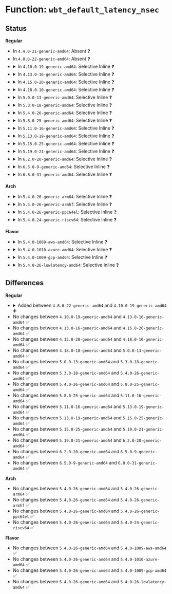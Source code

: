 # Function: <code>wbt_default_latency_nsec</code>

## Status
<b>Regular</b>
<ul>
<li>
In <code>4.4.0-21-generic-amd64</code>: Absent ❓
</li>
<li>
In <code>4.8.0-22-generic-amd64</code>: Absent ❓
</li>
<li>
<details>
<summary>In <code>4.10.0-19-generic-amd64</code>: Selective Inline ❓</summary>

```c
u64 wbt_default_latency_nsec(struct request_queue * q)
```

```json
{
  "name": "wbt_default_latency_nsec",
  "collision_type": "Unique Global",
  "inline_type": "Selective",
  "funcs": [
    {
      "addr": 18446744071583346173,
      "name": "wbt_default_latency_nsec",
      "external": true,
      "loc": "block/blk-wbt.c:685",
      "file": "block/blk-wbt.c",
      "inline": "not declared, inlined",
      "caller_inline": [
        "block/blk-wbt.c:wbt_init"
      ],
      "caller_func": [
        "block/blk-sysfs.c:queue_wb_lat_store"
      ]
    }
  ],
  "symbols": [
    {
      "addr": 18446744071583345872,
      "name": "wbt_default_latency_nsec",
      "section": ".text",
      "bind": "STB_GLOBAL",
      "size": 43
    }
  ]
}
```
</details>
</li>
<li>
<details>
<summary>In <code>4.13.0-16-generic-amd64</code>: Selective Inline ❓</summary>

```c
u64 wbt_default_latency_nsec(struct request_queue * q)
```

```json
{
  "name": "wbt_default_latency_nsec",
  "collision_type": "Unique Global",
  "inline_type": "Selective",
  "funcs": [
    {
      "addr": 18446744071583404156,
      "name": "wbt_default_latency_nsec",
      "external": true,
      "loc": "block/blk-wbt.c:687",
      "file": "block/blk-wbt.c",
      "inline": "not declared, inlined",
      "caller_inline": [
        "block/blk-wbt.c:wbt_init"
      ],
      "caller_func": [
        "block/blk-sysfs.c:queue_wb_lat_store"
      ]
    }
  ],
  "symbols": [
    {
      "addr": 18446744071583403856,
      "name": "wbt_default_latency_nsec",
      "section": ".text",
      "bind": "STB_GLOBAL",
      "size": 43
    }
  ]
}
```
</details>
</li>
<li>
<details>
<summary>In <code>4.15.0-20-generic-amd64</code>: Selective Inline ❓</summary>

```c
u64 wbt_default_latency_nsec(struct request_queue * q)
```

```json
{
  "name": "wbt_default_latency_nsec",
  "collision_type": "Unique Global",
  "inline_type": "Selective",
  "funcs": [
    {
      "addr": 18446744071583583694,
      "name": "wbt_default_latency_nsec",
      "external": true,
      "loc": "block/blk-wbt.c:686",
      "file": "block/blk-wbt.c",
      "inline": "not declared, inlined",
      "caller_inline": [
        "block/blk-wbt.c:wbt_init"
      ],
      "caller_func": [
        "block/blk-sysfs.c:queue_wb_lat_store"
      ]
    }
  ],
  "symbols": [
    {
      "addr": 18446744071583583408,
      "name": "wbt_default_latency_nsec",
      "section": ".text",
      "bind": "STB_GLOBAL",
      "size": 43
    }
  ]
}
```
</details>
</li>
<li>
<details>
<summary>In <code>4.18.0-10-generic-amd64</code>: Selective Inline ❓</summary>

```c
u64 wbt_default_latency_nsec(struct request_queue * q)
```

```json
{
  "name": "wbt_default_latency_nsec",
  "collision_type": "Unique Global",
  "inline_type": "Selective",
  "funcs": [
    {
      "addr": 18446744071583800498,
      "name": "wbt_default_latency_nsec",
      "external": true,
      "loc": "block/blk-wbt.c:719",
      "file": "block/blk-wbt.c",
      "inline": "not declared, inlined",
      "caller_inline": [
        "block/blk-wbt.c:wbt_init"
      ],
      "caller_func": [
        "block/blk-sysfs.c:queue_wb_lat_store"
      ]
    }
  ],
  "symbols": [
    {
      "addr": 18446744071583800176,
      "name": "wbt_default_latency_nsec",
      "section": ".text",
      "bind": "STB_GLOBAL",
      "size": 43
    }
  ]
}
```
</details>
</li>
<li>
<details>
<summary>In <code>5.0.0-13-generic-amd64</code>: Selective Inline ❓</summary>

```c
u64 wbt_default_latency_nsec(struct request_queue * q)
```

```json
{
  "name": "wbt_default_latency_nsec",
  "collision_type": "Unique Global",
  "inline_type": "Selective",
  "funcs": [
    {
      "addr": 18446744071583882751,
      "name": "wbt_default_latency_nsec",
      "external": true,
      "loc": "block/blk-wbt.c:666",
      "file": "block/blk-wbt.c",
      "inline": "not declared, inlined",
      "caller_inline": [
        "block/blk-wbt.c:wbt_init"
      ],
      "caller_func": [
        "block/blk-sysfs.c:queue_wb_lat_store"
      ]
    }
  ],
  "symbols": [
    {
      "addr": 18446744071583882384,
      "name": "wbt_default_latency_nsec",
      "section": ".text",
      "bind": "STB_GLOBAL",
      "size": 40
    }
  ]
}
```
</details>
</li>
<li>
<details>
<summary>In <code>5.3.0-18-generic-amd64</code>: Selective Inline ❓</summary>

```c
u64 wbt_default_latency_nsec(struct request_queue * q)
```

```json
{
  "name": "wbt_default_latency_nsec",
  "collision_type": "Unique Global",
  "inline_type": "Selective",
  "funcs": [
    {
      "addr": 18446744071584073400,
      "name": "wbt_default_latency_nsec",
      "external": true,
      "loc": "block/blk-wbt.c:667",
      "file": "block/blk-wbt.c",
      "inline": "not declared, inlined",
      "caller_inline": [
        "block/blk-wbt.c:wbt_init"
      ],
      "caller_func": [
        "block/blk-sysfs.c:queue_wb_lat_store"
      ]
    }
  ],
  "symbols": [
    {
      "addr": 18446744071584073008,
      "name": "wbt_default_latency_nsec",
      "section": ".text",
      "bind": "STB_GLOBAL",
      "size": 38
    }
  ]
}
```
</details>
</li>
<li>
<details>
<summary>In <code>5.4.0-26-generic-amd64</code>: Selective Inline ❓</summary>

```c
u64 wbt_default_latency_nsec(struct request_queue * q)
```

```json
{
  "name": "wbt_default_latency_nsec",
  "collision_type": "Unique Global",
  "inline_type": "Selective",
  "funcs": [
    {
      "addr": 18446744071584196104,
      "name": "wbt_default_latency_nsec",
      "external": true,
      "loc": "block/blk-wbt.c:660",
      "file": "block/blk-wbt.c",
      "inline": "not declared, inlined",
      "caller_inline": [
        "block/blk-wbt.c:wbt_init"
      ],
      "caller_func": [
        "block/blk-sysfs.c:queue_wb_lat_store"
      ]
    }
  ],
  "symbols": [
    {
      "addr": 18446744071584195712,
      "name": "wbt_default_latency_nsec",
      "section": ".text",
      "bind": "STB_GLOBAL",
      "size": 38
    }
  ]
}
```
</details>
</li>
<li>
<details>
<summary>In <code>5.8.0-25-generic-amd64</code>: Selective Inline ❓</summary>

```c
u64 wbt_default_latency_nsec(struct request_queue * q)
```

```json
{
  "name": "wbt_default_latency_nsec",
  "collision_type": "Unique Global",
  "inline_type": "Selective",
  "funcs": [
    {
      "addr": 18446744071584591192,
      "name": "wbt_default_latency_nsec",
      "external": true,
      "loc": "block/blk-wbt.c:652",
      "file": "block/blk-wbt.c",
      "inline": "not declared, inlined",
      "caller_inline": [
        "block/blk-wbt.c:wbt_init"
      ],
      "caller_func": [
        "block/blk-sysfs.c:queue_wb_lat_store"
      ]
    }
  ],
  "symbols": [
    {
      "addr": 18446744071584590800,
      "name": "wbt_default_latency_nsec",
      "section": ".text",
      "bind": "STB_GLOBAL",
      "size": 38
    }
  ]
}
```
</details>
</li>
<li>
<details>
<summary>In <code>5.11.0-16-generic-amd64</code>: Selective Inline ❓</summary>

```c
u64 wbt_default_latency_nsec(struct request_queue * q)
```

```json
{
  "name": "wbt_default_latency_nsec",
  "collision_type": "Unique Global",
  "inline_type": "Selective",
  "funcs": [
    {
      "addr": 18446744071584710179,
      "name": "wbt_default_latency_nsec",
      "external": true,
      "loc": "block/blk-wbt.c:652",
      "file": "block/blk-wbt.c",
      "inline": "not declared, inlined",
      "caller_inline": [
        "block/blk-wbt.c:wbt_init"
      ],
      "caller_func": [
        "block/blk-sysfs.c:queue_wb_lat_store"
      ]
    }
  ],
  "symbols": [
    {
      "addr": 18446744071584709792,
      "name": "wbt_default_latency_nsec",
      "section": ".text",
      "bind": "STB_GLOBAL",
      "size": 38
    }
  ]
}
```
</details>
</li>
<li>
<details>
<summary>In <code>5.13.0-19-generic-amd64</code>: Selective Inline ❓</summary>

```c
u64 wbt_default_latency_nsec(struct request_queue * q)
```

```json
{
  "name": "wbt_default_latency_nsec",
  "collision_type": "Unique Global",
  "inline_type": "Selective",
  "funcs": [
    {
      "addr": 18446744071584738356,
      "name": "wbt_default_latency_nsec",
      "external": true,
      "loc": "block/blk-wbt.c:657",
      "file": "block/blk-wbt.c",
      "inline": "not declared, inlined",
      "caller_inline": [
        "block/blk-wbt.c:wbt_init"
      ],
      "caller_func": [
        "block/blk-sysfs.c:queue_wb_lat_store"
      ]
    }
  ],
  "symbols": [
    {
      "addr": 18446744071584737920,
      "name": "wbt_default_latency_nsec",
      "section": ".text",
      "bind": "STB_GLOBAL",
      "size": 38
    }
  ]
}
```
</details>
</li>
<li>
<details>
<summary>In <code>5.15.0-25-generic-amd64</code>: Selective Inline ❓</summary>

```c
u64 wbt_default_latency_nsec(struct request_queue * q)
```

```json
{
  "name": "wbt_default_latency_nsec",
  "collision_type": "Unique Global",
  "inline_type": "Selective",
  "funcs": [
    {
      "addr": 18446744071585166244,
      "name": "wbt_default_latency_nsec",
      "external": true,
      "loc": "block/blk-wbt.c:659",
      "file": "block/blk-wbt.c",
      "inline": "not declared, inlined",
      "caller_inline": [
        "block/blk-wbt.c:wbt_init"
      ],
      "caller_func": [
        "block/blk-sysfs.c:queue_wb_lat_store"
      ]
    }
  ],
  "symbols": [
    {
      "addr": 18446744071585165808,
      "name": "wbt_default_latency_nsec",
      "section": ".text",
      "bind": "STB_GLOBAL",
      "size": 38
    }
  ]
}
```
</details>
</li>
<li>
<details>
<summary>In <code>5.19.0-21-generic-amd64</code>: Selective Inline ❓</summary>

```c
u64 wbt_default_latency_nsec(struct request_queue * q)
```

```json
{
  "name": "wbt_default_latency_nsec",
  "collision_type": "Unique Global",
  "inline_type": "Selective",
  "funcs": [
    {
      "addr": 18446744071585902481,
      "name": "wbt_default_latency_nsec",
      "external": true,
      "loc": "block/blk-wbt.c:659",
      "file": "block/blk-wbt.c",
      "inline": "not declared, inlined",
      "caller_inline": [
        "block/blk-wbt.c:wbt_init"
      ],
      "caller_func": [
        "block/blk-sysfs.c:queue_wb_lat_store"
      ]
    }
  ],
  "symbols": [
    {
      "addr": 18446744071585901968,
      "name": "wbt_default_latency_nsec",
      "section": ".text",
      "bind": "STB_GLOBAL",
      "size": 44
    }
  ]
}
```
</details>
</li>
<li>
<details>
<summary>In <code>6.2.0-20-generic-amd64</code>: Selective Inline ❓</summary>

```c
u64 wbt_default_latency_nsec(struct request_queue * q)
```

```json
{
  "name": "wbt_default_latency_nsec",
  "collision_type": "Unique Global",
  "inline_type": "Selective",
  "funcs": [
    {
      "addr": 18446744071586690449,
      "name": "wbt_default_latency_nsec",
      "external": true,
      "loc": "block/blk-wbt.c:677",
      "file": "block/blk-wbt.c",
      "inline": "not declared, inlined",
      "caller_inline": [
        "block/blk-wbt.c:wbt_init"
      ],
      "caller_func": [
        "block/blk-sysfs.c:queue_wb_lat_store"
      ]
    }
  ],
  "symbols": [
    {
      "addr": 18446744071586690096,
      "name": "wbt_default_latency_nsec",
      "section": ".text",
      "bind": "STB_GLOBAL",
      "size": 44
    }
  ]
}
```
</details>
</li>
<li>
<details>
<summary>In <code>6.5.0-9-generic-amd64</code>: Selective Inline ❓</summary>

```c
u64 wbt_default_latency_nsec(struct request_queue * q)
```

```json
{
  "name": "wbt_default_latency_nsec",
  "collision_type": "Unique Global",
  "inline_type": "Selective",
  "funcs": [
    {
      "addr": 18446744071586951289,
      "name": "wbt_default_latency_nsec",
      "external": true,
      "loc": "block/blk-wbt.c:739",
      "file": "block/blk-wbt.c",
      "inline": "not declared, inlined",
      "caller_inline": [
        "block/blk-wbt.c:wbt_init"
      ],
      "caller_func": [
        "block/blk-sysfs.c:queue_wb_lat_store"
      ]
    }
  ],
  "symbols": [
    {
      "addr": 18446744071586950960,
      "name": "wbt_default_latency_nsec",
      "section": ".text",
      "bind": "STB_GLOBAL",
      "size": 47
    }
  ]
}
```
</details>
</li>
<li>
<details>
<summary>In <code>6.8.0-31-generic-amd64</code>: Selective Inline ❓</summary>

```c
u64 wbt_default_latency_nsec(struct request_queue * q)
```

```json
{
  "name": "wbt_default_latency_nsec",
  "collision_type": "Unique Global",
  "inline_type": "Selective",
  "funcs": [
    {
      "addr": 18446744071587231667,
      "name": "wbt_default_latency_nsec",
      "external": true,
      "loc": "block/blk-wbt.c:731",
      "file": "block/blk-wbt.c",
      "inline": "not declared, inlined",
      "caller_inline": [
        "block/blk-wbt.c:wbt_init"
      ],
      "caller_func": [
        "block/blk-sysfs.c:queue_wb_lat_store"
      ]
    }
  ],
  "symbols": [
    {
      "addr": 18446744071587231312,
      "name": "wbt_default_latency_nsec",
      "section": ".text",
      "bind": "STB_GLOBAL",
      "size": 44
    }
  ]
}
```
</details>
</li>
</ul>
<b>Arch</b>
<ul>
<li>
<details>
<summary>In <code>5.4.0-26-generic-arm64</code>: Selective Inline ❓</summary>

```c
u64 wbt_default_latency_nsec(struct request_queue * q)
```

```json
{
  "name": "wbt_default_latency_nsec",
  "collision_type": "Unique Global",
  "inline_type": "Selective",
  "funcs": [
    {
      "addr": 18446603336496063680,
      "name": "wbt_default_latency_nsec",
      "external": true,
      "loc": "block/blk-wbt.c:660",
      "file": "block/blk-wbt.c",
      "inline": "not declared, inlined",
      "caller_inline": [
        "block/blk-wbt.c:wbt_init"
      ],
      "caller_func": [
        "block/blk-sysfs.c:queue_wb_lat_store"
      ]
    }
  ],
  "symbols": [
    {
      "addr": 18446603336496063328,
      "name": "wbt_default_latency_nsec",
      "section": ".text",
      "bind": "STB_GLOBAL",
      "size": 64
    }
  ]
}
```
</details>
</li>
<li>
<details>
<summary>In <code>5.4.0-26-generic-armhf</code>: Selective Inline ❓</summary>

```c
u64 wbt_default_latency_nsec(struct request_queue * q)
```

```json
{
  "name": "wbt_default_latency_nsec",
  "collision_type": "Unique Global",
  "inline_type": "Selective",
  "funcs": [
    {
      "addr": 3229393024,
      "name": "wbt_default_latency_nsec",
      "external": true,
      "loc": "block/blk-wbt.c:660",
      "file": "block/blk-wbt.c",
      "inline": "not declared, inlined",
      "caller_inline": [
        "block/blk-wbt.c:wbt_init"
      ],
      "caller_func": [
        "block/blk-sysfs.c:queue_wb_lat_store"
      ]
    }
  ],
  "symbols": [
    {
      "addr": 3229392644,
      "name": "wbt_default_latency_nsec",
      "section": ".text",
      "bind": "STB_GLOBAL",
      "size": 68
    }
  ]
}
```
</details>
</li>
<li>
<details>
<summary>In <code>5.4.0-26-generic-ppc64el</code>: Selective Inline ❓</summary>

```c
u64 wbt_default_latency_nsec(struct request_queue * q)
```

```json
{
  "name": "wbt_default_latency_nsec",
  "collision_type": "Unique Global",
  "inline_type": "Selective",
  "funcs": [
    {
      "addr": 13835058055290299812,
      "name": "wbt_default_latency_nsec",
      "external": true,
      "loc": "block/blk-wbt.c:660",
      "file": "block/blk-wbt.c",
      "inline": "not declared, inlined",
      "caller_inline": [
        "block/blk-wbt.c:wbt_init"
      ],
      "caller_func": [
        "block/blk-sysfs.c:queue_wb_lat_store"
      ]
    }
  ],
  "symbols": [
    {
      "addr": 13835058055290299408,
      "name": "wbt_default_latency_nsec",
      "section": ".text",
      "bind": "STB_GLOBAL",
      "size": 44
    }
  ]
}
```
</details>
</li>
<li>
<details>
<summary>In <code>5.4.0-24-generic-riscv64</code>: Selective Inline ❓</summary>

```c
u64 wbt_default_latency_nsec(struct request_queue * q)
```

```json
{
  "name": "wbt_default_latency_nsec",
  "collision_type": "Unique Global",
  "inline_type": "Selective",
  "funcs": [
    {
      "addr": 18446743936275137732,
      "name": "wbt_default_latency_nsec",
      "external": true,
      "loc": "block/blk-wbt.c:660",
      "file": "block/blk-wbt.c",
      "inline": "not declared, inlined",
      "caller_inline": [
        "block/blk-wbt.c:wbt_init"
      ],
      "caller_func": [
        "block/blk-sysfs.c:queue_wb_lat_store"
      ]
    }
  ],
  "symbols": [
    {
      "addr": 18446743936275137374,
      "name": "wbt_default_latency_nsec",
      "section": ".text",
      "bind": "STB_GLOBAL",
      "size": 66
    }
  ]
}
```
</details>
</li>
</ul>
<b>Flavor</b>
<ul>
<li>
<details>
<summary>In <code>5.4.0-1009-aws-amd64</code>: Selective Inline ❓</summary>

```c
u64 wbt_default_latency_nsec(struct request_queue * q)
```

```json
{
  "name": "wbt_default_latency_nsec",
  "collision_type": "Unique Global",
  "inline_type": "Selective",
  "funcs": [
    {
      "addr": 18446744071584164840,
      "name": "wbt_default_latency_nsec",
      "external": true,
      "loc": "block/blk-wbt.c:660",
      "file": "block/blk-wbt.c",
      "inline": "not declared, inlined",
      "caller_inline": [
        "block/blk-wbt.c:wbt_init"
      ],
      "caller_func": [
        "block/blk-sysfs.c:queue_wb_lat_store"
      ]
    }
  ],
  "symbols": [
    {
      "addr": 18446744071584164448,
      "name": "wbt_default_latency_nsec",
      "section": ".text",
      "bind": "STB_GLOBAL",
      "size": 38
    }
  ]
}
```
</details>
</li>
<li>
<details>
<summary>In <code>5.4.0-1010-azure-amd64</code>: Selective Inline ❓</summary>

```c
u64 wbt_default_latency_nsec(struct request_queue * q)
```

```json
{
  "name": "wbt_default_latency_nsec",
  "collision_type": "Unique Global",
  "inline_type": "Selective",
  "funcs": [
    {
      "addr": 18446744071584100104,
      "name": "wbt_default_latency_nsec",
      "external": true,
      "loc": "block/blk-wbt.c:660",
      "file": "block/blk-wbt.c",
      "inline": "not declared, inlined",
      "caller_inline": [
        "block/blk-wbt.c:wbt_init"
      ],
      "caller_func": [
        "block/blk-sysfs.c:queue_wb_lat_store"
      ]
    }
  ],
  "symbols": [
    {
      "addr": 18446744071584099712,
      "name": "wbt_default_latency_nsec",
      "section": ".text",
      "bind": "STB_GLOBAL",
      "size": 38
    }
  ]
}
```
</details>
</li>
<li>
<details>
<summary>In <code>5.4.0-1009-gcp-amd64</code>: Selective Inline ❓</summary>

```c
u64 wbt_default_latency_nsec(struct request_queue * q)
```

```json
{
  "name": "wbt_default_latency_nsec",
  "collision_type": "Unique Global",
  "inline_type": "Selective",
  "funcs": [
    {
      "addr": 18446744071584148600,
      "name": "wbt_default_latency_nsec",
      "external": true,
      "loc": "block/blk-wbt.c:660",
      "file": "block/blk-wbt.c",
      "inline": "not declared, inlined",
      "caller_inline": [
        "block/blk-wbt.c:wbt_init"
      ],
      "caller_func": [
        "block/blk-sysfs.c:queue_wb_lat_store"
      ]
    }
  ],
  "symbols": [
    {
      "addr": 18446744071584148208,
      "name": "wbt_default_latency_nsec",
      "section": ".text",
      "bind": "STB_GLOBAL",
      "size": 38
    }
  ]
}
```
</details>
</li>
<li>
<details>
<summary>In <code>5.4.0-26-lowlatency-amd64</code>: Selective Inline ❓</summary>

```c
u64 wbt_default_latency_nsec(struct request_queue * q)
```

```json
{
  "name": "wbt_default_latency_nsec",
  "collision_type": "Unique Global",
  "inline_type": "Selective",
  "funcs": [
    {
      "addr": 18446744071584253000,
      "name": "wbt_default_latency_nsec",
      "external": true,
      "loc": "block/blk-wbt.c:660",
      "file": "block/blk-wbt.c",
      "inline": "not declared, inlined",
      "caller_inline": [
        "block/blk-wbt.c:wbt_init"
      ],
      "caller_func": [
        "block/blk-sysfs.c:queue_wb_lat_store"
      ]
    }
  ],
  "symbols": [
    {
      "addr": 18446744071584252608,
      "name": "wbt_default_latency_nsec",
      "section": ".text",
      "bind": "STB_GLOBAL",
      "size": 38
    }
  ]
}
```
</details>
</li>
</ul>

## Differences
<b>Regular</b>
<ul>
<li>
<details>
<summary>Added between <code>4.8.0-22-generic-amd64</code> and <code>4.10.0-19-generic-amd64</code> ➕</summary>

```c
u64 wbt_default_latency_nsec(struct request_queue * q)
```
</details>
</li>
<li>
No changes between <code>4.10.0-19-generic-amd64</code> and <code>4.13.0-16-generic-amd64</code> ✅
</li>
<li>
No changes between <code>4.13.0-16-generic-amd64</code> and <code>4.15.0-20-generic-amd64</code> ✅
</li>
<li>
No changes between <code>4.15.0-20-generic-amd64</code> and <code>4.18.0-10-generic-amd64</code> ✅
</li>
<li>
No changes between <code>4.18.0-10-generic-amd64</code> and <code>5.0.0-13-generic-amd64</code> ✅
</li>
<li>
No changes between <code>5.0.0-13-generic-amd64</code> and <code>5.3.0-18-generic-amd64</code> ✅
</li>
<li>
No changes between <code>5.3.0-18-generic-amd64</code> and <code>5.4.0-26-generic-amd64</code> ✅
</li>
<li>
No changes between <code>5.4.0-26-generic-amd64</code> and <code>5.8.0-25-generic-amd64</code> ✅
</li>
<li>
No changes between <code>5.8.0-25-generic-amd64</code> and <code>5.11.0-16-generic-amd64</code> ✅
</li>
<li>
No changes between <code>5.11.0-16-generic-amd64</code> and <code>5.13.0-19-generic-amd64</code> ✅
</li>
<li>
No changes between <code>5.13.0-19-generic-amd64</code> and <code>5.15.0-25-generic-amd64</code> ✅
</li>
<li>
No changes between <code>5.15.0-25-generic-amd64</code> and <code>5.19.0-21-generic-amd64</code> ✅
</li>
<li>
No changes between <code>5.19.0-21-generic-amd64</code> and <code>6.2.0-20-generic-amd64</code> ✅
</li>
<li>
No changes between <code>6.2.0-20-generic-amd64</code> and <code>6.5.0-9-generic-amd64</code> ✅
</li>
<li>
No changes between <code>6.5.0-9-generic-amd64</code> and <code>6.8.0-31-generic-amd64</code> ✅
</li>
</ul>
<b>Arch</b>
<ul>
<li>
No changes between <code>5.4.0-26-generic-amd64</code> and <code>5.4.0-26-generic-arm64</code> ✅
</li>
<li>
No changes between <code>5.4.0-26-generic-amd64</code> and <code>5.4.0-26-generic-armhf</code> ✅
</li>
<li>
No changes between <code>5.4.0-26-generic-amd64</code> and <code>5.4.0-26-generic-ppc64el</code> ✅
</li>
<li>
No changes between <code>5.4.0-26-generic-amd64</code> and <code>5.4.0-24-generic-riscv64</code> ✅
</li>
</ul>
<b>Flavor</b>
<ul>
<li>
No changes between <code>5.4.0-26-generic-amd64</code> and <code>5.4.0-1009-aws-amd64</code> ✅
</li>
<li>
No changes between <code>5.4.0-26-generic-amd64</code> and <code>5.4.0-1010-azure-amd64</code> ✅
</li>
<li>
No changes between <code>5.4.0-26-generic-amd64</code> and <code>5.4.0-1009-gcp-amd64</code> ✅
</li>
<li>
No changes between <code>5.4.0-26-generic-amd64</code> and <code>5.4.0-26-lowlatency-amd64</code> ✅
</li>
</ul>
